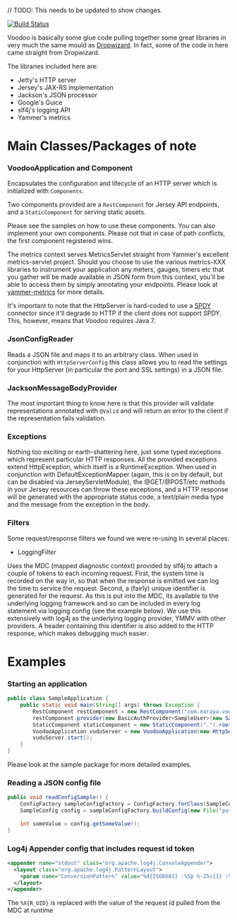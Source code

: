 // TODO: This needs to be updated to show changes.

[![Build Status](https://buildhive.cloudbees.com/job/earaya/job/voodoo/badge/icon)](https://buildhive.cloudbees.com/job/earaya/job/voodoo/)

Voodoo is basically some glue code pulling together some great libraries in
very much the same mould as [Dropwizard](https://github.com/codahale/dropwizard).
In fact, some of the code in here came straight from Dropwizard.

The libraries included here are:

* Jetty's HTTP server
* Jersey's JAX-RS implementation  
* Jackson's JSON processor
* Google's Guice
* slf4j's logging API
* Yammer's metrics

Main Classes/Packages of note
=============================

### VoodooApplication and Component

Encapsulates the configuration and lifecycle of an HTTP server which is
initialized with `Components`.

Two components provided are a `RestComponent` for Jersey API endpoints, and a `StaticComponent` for serving static assets.

Please see the samples on how to use these components. You can also implement your own components. Please not that in case of path
conflicts, the first component registered wins.

The metrics context serves MetricsServlet straight from Yammer's excellent
metrics-servlet project. Should you choose to use the various metrics-XXX 
libraries to instrument your application any meters, gauges, timers etc that 
you gather will be made available in JSON form from this context, you'll be able to access them by simply annotating your endpoints.
Please look at [yammer-metrics](https://github.com/codahale/metrics) for more details.

It's important to note that the HttpServer is hard-coded to use a [SPDY](http://www.chromium.org/spdy/spdy-whitepaper)
connector since it'll degrade to HTTP if the client does not support SPDY. This, however, means that
Voodoo requires Java 7.

### JsonConfigReader

Reads a JSON file and maps it to an arbitrary class. When used in conjunction with `HttpServerConfig`
this class allows you to read the settings for your HttpServer (in particular the port and SSL settings)
in a JSON file.

<!--- This could be extended to watch for changes to the config file and restart the server. 
We could also allow an admin interface to change these values and then persist them to disk --->

### JacksonMessageBodyProvider

The most important thing to know here is that this provider will validate representations annotated with `@Valid` and
will return an error to the client if the representation fails validation.

### Exceptions

Nothing too exciting or earth-shattering here, just some typed exceptions which
represent particular HTTP responses. All the provided exceptions extend HttpException, which itself
is a RuntimeException. When used in conjunction with DefaultExceptionMapper 
(again, this is on by default, but can be disabled via JerseyServletModule), 
the @GET/@POST/etc methods in your Jersey resources can throw these exceptions,
and a HTTP response will be generated with the appropriate status code, a 
text/plain media type and the message from the exception in the body.     
 
### Filters

Some request/response filters we found we were re-using in several places:

* LoggingFilter 

Uses the MDC (mapped diagnostic context) provided by slf4j to attach
a couple of tokens to each incoming request. First, the system time is recorded on 
the way in, so that when the response is emitted we can log the time to service the
request. Second, a (fairly) unique identifier is generated for the request. As this 
is put into the MDC, its available to the underlying logging framework and so can be 
included in every log statement via logging config (see the example below).
We use this extensively with log4j as the underlying logging provider, YMMV with
other providers. A header containing this identifier is also added to the HTTP 
response, which makes debugging much easier.

Examples
========

### Starting an application

```java
public class SampleApplication {
    public static void main(String[] args) throws Exception {
        RestComponent restComponent = new RestComponent("com.earaya.voodoo.sample").root("/api"); // Serves any resources in the package at /api
        restComponent.provider(new BasicAuthProvider<SampleUser>(new SampleAuthenticator(), "realm")); // Add a Jersey provider to the component; in this case it does auth.
        StaticComponent staticComponent = new StaticComponent(".").root("/static"); // Serves "this" folder under /static
        VoodooApplication vuduServer = new VoodooApplication(new HttpServerConfig(8080), staticComponent, restComponent);
        vuduServer.start();
    }
}
```

Please look at the sample package for more detailed examples.

### Reading a JSON config file

```java
public void readConfigSample() {
	ConfigFactory sampleConfigFactory = ConfigFactory.forClass(SampleConfig.class);
	SampleConfig config = sampleConfigFactory.buildConfig(new File("path/to/file"));
	
	int someValue = config.getSomeValue();
}
```

### Log4j Appender config that includes request id token

```xml
<appender name="stdout" class="org.apache.log4j.ConsoleAppender">
  <layout class="org.apache.log4j.PatternLayout"> 
    <param name="ConversionPattern" value="%d{ISO8601} -%5p %-25c{1} :%t: %X{R_UID}|%m%n"/>
  </layout>
</appender>
```

The ```%X{R_UID}``` is replaced with the value of the request id pulled from the MDC at runtime

